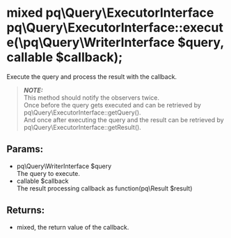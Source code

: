 # mixed pq\Query\ExecutorInterface pq\Query\ExecutorInterface::execute(\pq\Query\WriterInterface $query, callable $callback);

Execute the query and process the result with the callback.

> ***NOTE:***  
  This method should notify the observers twice.  
  Once before the query gets executed and can be retrieved by pq\Query\ExecutorInterface::getQuery().  
  And once after executing the query and the result can be retrieved by pq\Query\ExecutorInterface::getResult().

## Params:

* pq\Query\WriterInterface $query  
  The query to execute.
* callable $callback  
  The result processing callback as function(pq\Result $result)

## Returns:

* mixed, the return value of the callback.

